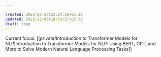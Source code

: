 ```yaml
---

created: 2023-05-27T23:24:16+05:30
updated: 2023-11-03T18:53:57+05:30
draft: true
---
```


Current focus: [[private/Introduction to Transformer Models for NLP|Introduction to Transformer Models for NLP: Using BERT, GPT, and More to Solve Modern Natural Language Processing Tasks]]


